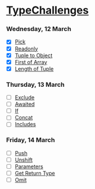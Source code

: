 # [TypeChallenges](https://github.com/type-challenges/type-challenges)

### Wednesday, 12 March

- [x] [Pick](https://github.com/type-challenges/type-challenges/blob/main/questions/00004-easy-pick/README.md)
- [x] [Readonly](https://github.com/type-challenges/type-challenges)
- [x] [Tuple to Object](https://github.com/type-challenges/type-challenges/blob/main/questions/00011-easy-tuple-to-object/README.md)
- [x] [First of Array](https://github.com/type-challenges/type-challenges/blob/main/questions/00014-easy-first/README.md)
- [x] [Length of Tuple](https://github.com/type-challenges/type-challenges/blob/main/questions/00018-easy-tuple-length/README.md)

### Thursday, 13 March

- [ ] [Exclude](https://github.com/type-challenges/type-challenges/blob/main/questions/00043-easy-exclude/README.md)
- [ ] [Awaited](https://github.com/type-challenges/type-challenges/blob/main/questions/00189-easy-awaited/README.md)
- [ ] [If](https://github.com/type-challenges/type-challenges/blob/main/questions/00268-easy-if/README.md)
- [ ] [Concat](https://github.com/type-challenges/type-challenges/blob/main/questions/00533-easy-concat/README.md)
- [ ] [Includes](https://github.com/type-challenges/type-challenges/blob/main/questions/00898-easy-includes/README.md)

### Friday, 14 March

- [ ] [Push](https://github.com/type-challenges/type-challenges/blob/main/questions/03057-easy-push/README.md)
- [ ] [Unshift](https://github.com/type-challenges/type-challenges/blob/main/questions/03060-easy-unshift/README.md)
- [ ] [Parameters](https://github.com/type-challenges/type-challenges/blob/main/questions/03312-easy-parameters/README.md)
- [ ] [Get Return Type](https://github.com/type-challenges/type-challenges/blob/main/questions/00002-medium-return-type/README.md)
- [ ] [Omit](https://github.com/type-challenges/type-challenges/blob/main/questions/00003-medium-omit/README.md)